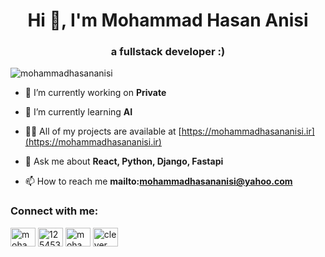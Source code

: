 <h1 align="center">Hi 👋, I'm Mohammad Hasan Anisi</h1>
<h3 align="center">a fullstack developer :)</h3>

<p align="left"> <img src="https://komarev.com/ghpvc/?username=mohammadhasananisi&label=Profile%20views&color=0e75b6&style=flat" alt="mohammadhasananisi" /> </p>

- 🔭 I’m currently working on **Private**

- 🌱 I’m currently learning **AI**

- 👨‍💻 All of my projects are available at [https://mohammadhasananisi.ir](https://mohammadhasananisi.ir)

- 💬 Ask me about **React, Python, Django, Fastapi**

- 📫 How to reach me **mailto:mohammadhasananisi@yahoo.com**

<h3 align="left">Connect with me:</h3>
<p align="left">
<a href="https://www.linkedin.com/in/mohammad-hasan-anisi" target="blank"><img align="center" src="https://raw.githubusercontent.com/rahuldkjain/github-profile-readme-generator/master/src/images/icons/Social/linked-in-alt.svg" alt="mohammadhasan-anisi-159757202" height="30" width="40" /></a>
<a href="https://stackoverflow.com/users/12545392" target="blank"><img align="center" src="https://raw.githubusercontent.com/rahuldkjain/github-profile-readme-generator/master/src/images/icons/Social/stack-overflow.svg" alt="12545392" height="30" width="40" /></a>
<a href="https://fb.com/mohammadhasan-qoma" target="blank"><img align="center" src="https://raw.githubusercontent.com/rahuldkjain/github-profile-readme-generator/master/src/images/icons/Social/facebook.svg" alt="mohammadhasan-qoma" height="30" width="40" /></a>
<a href="https://instagram.com/clever_boy_qom" target="blank"><img align="center" src="https://raw.githubusercontent.com/rahuldkjain/github-profile-readme-generator/master/src/images/icons/Social/instagram.svg" alt="clever_boy_qom" height="30" width="40" /></a>
</p>

